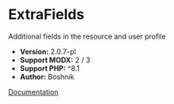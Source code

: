 # ExtraFields
Additional fields in the resource and user profile

- **Version:** 2.0.7-pl
- **Support MODX:** 2 / 3
- **Support PHP:** ^8.1
- **Author:** Boshnik

[Documentation](https://extrafields.boshnik.com/)